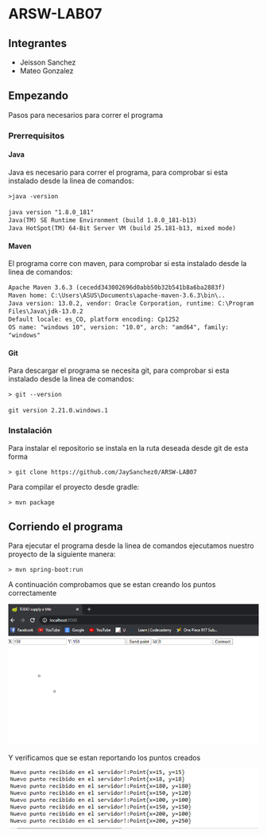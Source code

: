# ARSW-LAB07

## Integrantes

- Jeisson Sanchez
- Mateo Gonzalez

## Empezando

Pasos para necesarios para correr el programa 

### Prerrequisitos

#### Java
 Java es necesario para correr el programa, para comprobar si esta instalado desde la linea de comandos:

```
>java -version

java version "1.8.0_181"
Java(TM) SE Runtime Environment (build 1.8.0_181-b13)
Java HotSpot(TM) 64-Bit Server VM (build 25.181-b13, mixed mode)
```

#### Maven
El programa corre con maven, para comprobar si esta instalado desde la linea de comandos:

```C:\Users\ASUS\Documents\universidad\ARSW\ARSW-LAB07>mvn -version
Apache Maven 3.6.3 (cecedd343002696d0abb50b32b541b8a6ba2883f)
Maven home: C:\Users\ASUS\Documents\apache-maven-3.6.3\bin\..
Java version: 13.0.2, vendor: Oracle Corporation, runtime: C:\Program Files\Java\jdk-13.0.2
Default locale: es_CO, platform encoding: Cp1252
OS name: "windows 10", version: "10.0", arch: "amd64", family: "windows"

```

#### Git
Para descargar el programa se necesita git, para comprobar si esta instalado desde la linea de comandos:

```
> git --version

git version 2.21.0.windows.1
```
### Instalación

Para instalar el repositorio se instala en la ruta deseada desde git de esta forma

```
> git clone https://github.com/JaySanchez0/ARSW-LAB07

```
Para compilar el proyecto desde gradle:

```
> mvn package

```
## Corriendo el programa
Para ejecutar el programa desde la linea de comandos ejecutamos nuestro proyecto de la siguiente manera:
```
> mvn spring-boot:run

```
A continuación comprobamos que se estan creando los puntos correctamente

![](/img/Puntos1.PNG)

Y verificamos que se estan reportando los puntos creados

![](/img/verificarPuntos.PNG)
